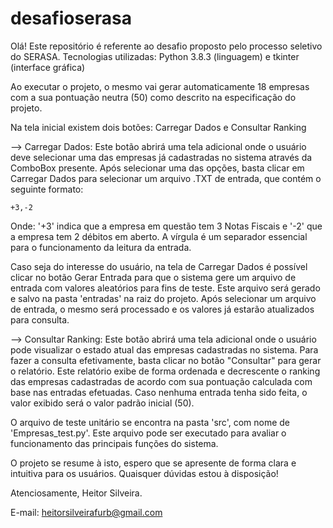 # desafioserasa
Olá!
Este repositório é referente ao desafio proposto pelo processo seletivo do SERASA.
Tecnologias utilizadas: Python 3.8.3 (linguagem) e tkinter (interface gráfica)

Ao executar o projeto, o mesmo vai gerar automaticamente 18 empresas com a sua pontuação neutra (50) como descrito na especificação do projeto.

Na tela inicial existem dois botões: Carregar Dados e Consultar Ranking

  --> Carregar Dados: Este botão abrirá uma tela adicional onde o usuário deve selecionar uma das empresas já cadastradas no sistema através da ComboBox presente. Após selecionar uma das opções, basta clicar em Carregar Dados para selecionar um arquivo .TXT de entrada, que contém o seguinte formato:
  
    +3,-2
   
   Onde: '+3' indica que a empresa em questão tem 3 Notas Fiscais e '-2' que a empresa tem 2 débitos em aberto. A vírgula é um separador essencial para o funcionamento da leitura da entrada.
 
 Caso seja do interesse do usuário, na tela de Carregar Dados é possível clicar no botão Gerar Entrada para que o sistema gere um arquivo de entrada com valores aleatórios para fins de teste. Este arquivo será gerado e salvo na pasta 'entradas' na raiz do projeto.
 Após selecionar um arquivo de entrada, o mesmo será processado e os valores já estarão atualizados para consulta.
 
 --> Consultar Ranking: Este botão abrirá uma tela adicional onde o usuário pode visualizar o estado atual das empresas cadastradas no sistema. Para fazer a consulta efetivamente, basta clicar no botão "Consultar" para gerar o relatório.
 Este relatório exibe de forma ordenada e decrescente o ranking das empresas cadastradas de acordo com sua pontuação calculada com base nas entradas efetuadas. Caso nenhuma entrada tenha sido feita, o valor exibido será o valor padrão inicial (50).
 
O arquivo de teste unitário se encontra na pasta 'src', com nome de 'Empresas_test.py'. Este arquivo pode ser executado para avaliar o funcionamento das principais funções do sistema.

O projeto se resume à isto, espero que se apresente de forma clara e intuitiva para os usuários. Quaisquer dúvidas estou à disposição!

Atenciosamente, Heitor Silveira.

E-mail: heitorsilveirafurb@gmail.com
